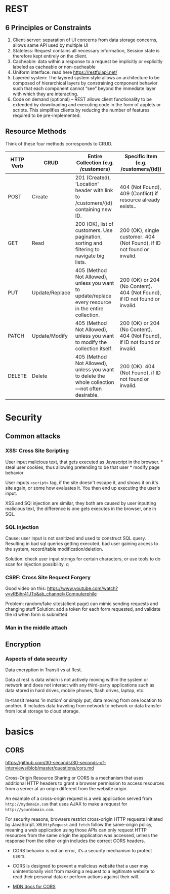 # REST
## 6 Principles or Constraints
1. Client-server: separation of UI concerns from data storage concerns, allows same API used by multiple UI
2. Stateless: Request contains all necessary information, Session state is therefore kept entirely on the client.
3. Cacheable: data within a response to a request be implicitly or explicitly labeled as cacheable or non-cacheable
4. Uniform interface: read here https://restfulapi.net/
5. Layered system: The layered system style allows an architecture to be composed of hierarchical layers by constraining component behavior such that each component cannot “see” beyond the immediate layer with which they are interacting.
6. Code on demand (optional) – REST allows client functionality to be extended by downloading and executing code in the form of applets or scripts. This simplifies clients by reducing the number of features required to be pre-implemented.

## Resource Methods
Think of these four methods corresponds to CRUD.

|HTTP Verb|CRUD         |Entire Collection (e.g. /customers) |Specific Item (e.g. /customers/{id})|
|-------|---------------|------------------------------------|------------------------------------|
|POST   |Create         |201 (Created), 'Location' header with link to /customers/{id} containing new ID.|404 (Not Found), 409 (Conflict) if resource already exists..|
|GET    |Read           |200 (OK), list of customers. Use pagination, sorting and filtering to navigate big lists.|200 (OK), single customer. 404 (Not Found), if ID not found or invalid.|
|PUT    |Update/Replace |405 (Method Not Allowed), unless you want to update/replace every resource in the entire collection.|200 (OK) or 204 (No Content). 404 (Not Found), if ID not found or invalid.|
|PATCH  |Update/Modify  |405 (Method Not Allowed), unless you want to modify the collection itself.|200 (OK) or 204 (No Content). 404 (Not Found), if ID not found or invalid.|
|DELETE |Delete         |405 (Method Not Allowed), unless you want to delete the whole collection—not often desirable.|200 (OK). 404 (Not Found), if ID not found or invalid.|



# Security


## Common attacks
### XSS: Cross Site Scripting

User input malicious text, that gets executed as Javascript in the browser. 
    * steal user cookies, thus allowing pretending to be that user
    * modify page behavior

User inputs `<script>` tag, if the site doesn't escape it, and shows it on it's site again, or some how evaluates it. You then end up executing the user's input. 

XSS and SQl injection are similar, they both are caused by user inputting malicious text, the difference is one gets executes in the browser, one in SQL. 

### SQL injection
Cause: user input is not sanitized and used to construct SQL query. Resulting in bad sql queries getting executed, bad user gaining access to the system, record/table modification/deletion.

Solution: check user input strings for certain characters, or use tools to do scan for injection possibility.
q
### CSRF: Cross Site Request Forgery
Good video on this: https://www.youtube.com/watch?v=vRBihr41JTo&ab_channel=Computerphile

Problem: random/fake sites(client page) can mimic sending requests and changing stuff
Solution: add a token for each form requested, and validate the id when form is submitted




### Man in the middle attach


## Encryption

### Aspects of data security
Data encryption in Transit vs at Rest.

Data at rest is data which is not actively moving within the system or network and does not interact with any third-party applications such as data stored in hard drives, mobile phones, flash drives, laptop, etc.   

In-transit means ‘in motion’ or simply put, data moving from one location to another. It includes data traveling from network to network or data transfer from local storage to cloud storage.   


# basics
## CORS
https://github.com/30-seconds/30-seconds-of-interviews/blob/master/questions/cors.md

Cross-Origin Resource Sharing or CORS is a mechanism that uses additional HTTP headers to grant a browser permission to access resources from a server at an origin different from the website origin.

An example of a cross-origin request is a web application served from `http://mydomain.com` that uses AJAX to make a request for `http://yourdomain.com`.

For security reasons, browsers restrict cross-origin HTTP requests initiated by JavaScript. `XMLHttpRequest` and `fetch` follow the same-origin policy, meaning a web application using those APIs can only request HTTP resources from the same origin the application was accessed, unless the response from the other origin includes the correct CORS headers.

* CORS behavior is not an error,  it’s a security mechanism to protect users.
* CORS is designed to prevent a malicious website that a user may unintentionally visit from making a request to a legitimate website to read their personal data or perform actions against their will.


* [MDN docs for CORS](https://developer.mozilla.org/en-US/docs/Web/HTTP/CORS)



